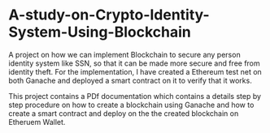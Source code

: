 # A-study-on-Crypto-Identity-System-Using-Blockchain
A project on how we can implement Blockchain to secure any person identity system like SSN,
so that it can be made more secure and free from identity theft. For the implementation,
I have created a Ethereum test net on both Ganache and deployed a smart contract on it to verify that it works.

This project contains a PDf documentation which contains a details step by step procedure on how to create a blockchain using Ganache and how to create a smart contract and deploy on the the created blockchain on Etheruem Wallet.
